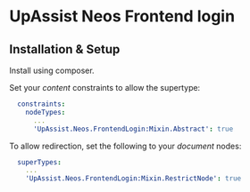 # UpAssist Neos Frontend login

## Installation & Setup
Install using composer.

Set your _content_ constraints to allow the supertype:

```yaml
  constraints:
    nodeTypes:
      ...
      'UpAssist.Neos.FrontendLogin:Mixin.Abstract': true
```

To allow redirection, set the following to your _document_ nodes:

```yaml
  superTypes:
    ...
    'UpAssist.Neos.FrontendLogin:Mixin.RestrictNode': true
```
